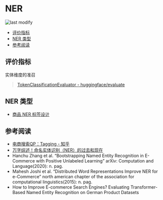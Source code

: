 NER
===
<!--START_SECTION:badge-->

![last modify](https://img.shields.io/static/v1?label=last%20modify&message=2025-07-08%2016%3A53%3A13&color=yellowgreen&style=flat-square)

<!--END_SECTION:badge-->
<!--info
top: false
hidden: false
-->

<!-- TOC -->
- [评价指标](#评价指标)
- [NER 类型](#ner-类型)
- [参考阅读](#参考阅读)
<!-- TOC -->


## 评价指标
实体维度的准召
> [TokenClassificationEvaluator - huggingface/evaluate](https://huggingface.co/docs/evaluate/v0.3.0/en/package_reference/evaluator_classes#evaluate.TokenClassificationEvaluator)


## NER 类型
- [商品 NER 标签设计](商品NER标签设计.md)


## 参考阅读
- [电商搜索QP：Tagging - 知乎](https://zhuanlan.zhihu.com/p/532924107)
- [万字综述！命名实体识别（NER）的过去和现在](https://mp.weixin.qq.com/s/sNXG-K5aPRFFQ3F373-e0A)
- Hanchu Zhang et al. “Bootstrapping Named Entity Recognition in E-Commerce with Positive Unlabeled Learning” arXiv: Computation and Language(2020): n. pag.
- Mahesh Joshi et al. “Distributed Word Representations Improve NER for e-Commerce” north american chapter of the association for computational linguistics(2015): n. pag.
- How to Improve E-commerce Search Engines? Evaluating Transformer-Based Named Entity Recognition on German Product Datasets